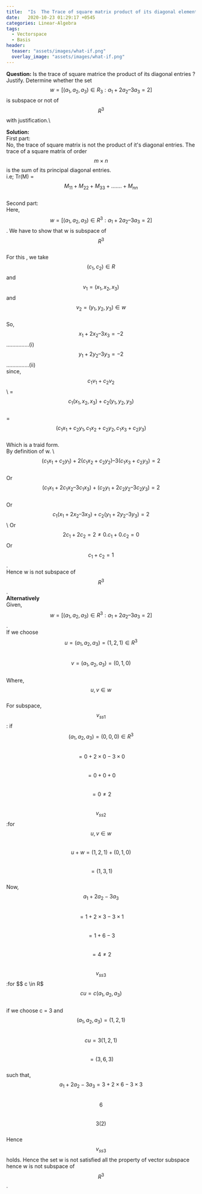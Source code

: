 ```yaml
---
title:  "Is  The Trace of square matrix product of its diagonal element?"
date:   2020-10-23 01:29:17 +0545
categories: Linear-Algebra
tags:
  - Vectorspace
  - Basis
header:
  teaser: "assets/images/what-if.png"
  overlay_image: "assets/images/what-if.png"
---
```

**Question:** Is the trace of square matrice the product of its diagonal entries ? Justify. Determine whether the set $$w = [ (a_1 , a_2 , a_3) \in R_3 : a_1 + 2a_2 – 3a_3 = 2]$$ is subspace or not of $$ R^3$$ with justification.\

**Solution:**\
First part:\
No, the trace of square matrix is not the product of it's diagonal entries. The trace of a square matrix of order $$ m \times n $$ is the sum of its principal diagonal entries.\
i.e; Tr(M) = $$ M_{11} + M_{22} + M_{33} + .......+ M_{nn} $$\
Second part:\
			Here, $$ w =  [ (a_1 , a_2 , a_3) \in R^3 : a_1 + 2a_2 – 3a_3 = 2]$$. We have to show that w is  subspace of $$R^3$$\
			For this , we take $$(c_1 , c_2) \in R $$ and $$v_1 = (x_1 , x_2 , x_3)$$ and $$v_2 = (y_1 , y_2 , y_3) \in w$$\
			So, $$ x_1 + 2x_2 – 3x_3  = -2$$ ...............(i)\
			 $$  y_1 + 2y_2 – 3y_3  = -2$$...............(ii)\
			since,\
            $$ c_1v_1 + c_2v_2$$ \ 
			= $$ c_1(x_1 , x_2, x_3) + c_2(y_1 , y_2 , y_3)$$ \
 	 = $$(c_1x_1 + c_2y_1, c_1x_2 + c_2y_2 , c_1x_3 + c_2y_3)$$ \
                           Which is a traid form.\
                          By definition of w. \ 
                         $$ (c_1x_1 + c_2y_1) + 2(c_1x_2 + c_2y_2) – 3(c_1x_3 + c_2y_3)  = 2$$\
                        Or $$(c_1x_1 + 2c_1x_2 – 3c_1x_3 ) + (c_2y_1 + 2c_2y_2 – 3c_2y_3) = 2$$\
	Or $$ c_1(x_1 + 2x_2 – 3x_3 ) + c_2(y_1 + 2y_2 – 3y_3) = 2 $$\ 
	Or $$ 2c_1 + 2c_2 = 2 ≠ 0.c_1 + 0.c_2 = 0$$
	Or $$ c_1 + c_2 = 1$$.\
    Hence w is not subspace of $$R^3$$.\
    **Alternatively**\
    Given, $$ w =  [ (a_1 , a_2 , a_3) \in R^3 : a_1 + 2a_2 – 3a_3 = 2]$$.\
    If we choose\
    $$ u = (a_1, a_2, a_3) = (1, 2, 1) \in R^3$$ \
    $$ v = (a_1, a_2, a_3) = (0, 1, 0) $$\
    Where, $$ u, v \in w $$\
    For subspace,\
    $$v_{ss1}$$: if $$(a_1, a_2, a_3) = (0, 0, 0) \in R^3$$\
    $$ = 0 + 2 \times 0 - 3 \times 0$$\
    $$= 0 + 0 + 0 $$\
    $$ = 0 \neq 2 $$ \
    $$v_{ss2}$$ :for $$ u, v \in w $$\
    $$ u + w = (1, 2, 1) + (0, 1, 0) $$\
    $$ = (1, 3, 1) $$\
    Now, $$ a_1 + 2a_2 -3a_3 $$\
    $$ =1 + 2\times 3 - 3 \times 1 $$\
    $$ = 1 + 6 -3 $$\
    $$ = 4 \neq 2 $$\
    $$ v_{ss3} $$:for $$ c \in R$\
    $$ cu = c(a_1, a_2, a_3) $$\
    if we choose c = 3 and $$ (a_1, a_2, a_3) = (1, 2, 1) $$\
    $$ cu = 3(1, 2, 1) $$\
    $$ =(3, 6, 3) $$\
    such that, $$ a_1 + 2a_2 - 3a_3 = 3 + 2 \times 6 - 3 \times3 $$\
    $$6$$\
    $$3(2)$$ \
    Hence $$ v_{ss3} $$ holds. Hence the set w is not satisfied all the property of vector subspace hence w is not subspace of $$R^3$$.

